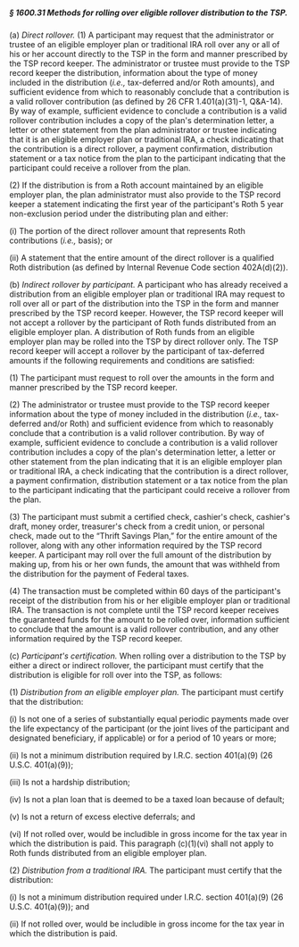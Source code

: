 ##### § 1600.31 Methods for rolling over eligible rollover distribution to the TSP. #####

(a) *Direct rollover.* (1) A participant may request that the administrator or trustee of an eligible employer plan or traditional IRA roll over any or all of his or her account directly to the TSP in the form and manner prescribed by the TSP record keeper. The administrator or trustee must provide to the TSP record keeper the distribution, information about the type of money included in the distribution (*i.e.,* tax-deferred and/or Roth amounts), and sufficient evidence from which to reasonably conclude that a contribution is a valid rollover contribution (as defined by 26 CFR 1.401(a)(31)-1, Q&A-14). By way of example, sufficient evidence to conclude a contribution is a valid rollover contribution includes a copy of the plan's determination letter, a letter or other statement from the plan administrator or trustee indicating that it is an eligible employer plan or traditional IRA, a check indicating that the contribution is a direct rollover, a payment confirmation, distribution statement or a tax notice from the plan to the participant indicating that the participant could receive a rollover from the plan.

(2) If the distribution is from a Roth account maintained by an eligible employer plan, the plan administrator must also provide to the TSP record keeper a statement indicating the first year of the participant's Roth 5 year non-exclusion period under the distributing plan and either:

(i) The portion of the direct rollover amount that represents Roth contributions (*i.e.,* basis); or

(ii) A statement that the entire amount of the direct rollover is a qualified Roth distribution (as defined by Internal Revenue Code section 402A(d)(2)).

(b) *Indirect rollover by participant.* A participant who has already received a distribution from an eligible employer plan or traditional IRA may request to roll over all or part of the distribution into the TSP in the form and manner prescribed by the TSP record keeper. However, the TSP record keeper will not accept a rollover by the participant of Roth funds distributed from an eligible employer plan. A distribution of Roth funds from an eligible employer plan may be rolled into the TSP by direct rollover only. The TSP record keeper will accept a rollover by the participant of tax-deferred amounts if the following requirements and conditions are satisfied:

(1) The participant must request to roll over the amounts in the form and manner prescribed by the TSP record keeper.

(2) The administrator or trustee must provide to the TSP record keeper information about the type of money included in the distribution (*i.e.,* tax-deferred and/or Roth) and sufficient evidence from which to reasonably conclude that a contribution is a valid rollover contribution. By way of example, sufficient evidence to conclude a contribution is a valid rollover contribution includes a copy of the plan's determination letter, a letter or other statement from the plan indicating that it is an eligible employer plan or traditional IRA, a check indicating that the contribution is a direct rollover, a payment confirmation, distribution statement or a tax notice from the plan to the participant indicating that the participant could receive a rollover from the plan.

(3) The participant must submit a certified check, cashier's check, cashier's draft, money order, treasurer's check from a credit union, or personal check, made out to the “Thrift Savings Plan,” for the entire amount of the rollover, along with any other information required by the TSP record keeper. A participant may roll over the full amount of the distribution by making up, from his or her own funds, the amount that was withheld from the distribution for the payment of Federal taxes.

(4) The transaction must be completed within 60 days of the participant's receipt of the distribution from his or her eligible employer plan or traditional IRA. The transaction is not complete until the TSP record keeper receives the guaranteed funds for the amount to be rolled over, information sufficient to conclude that the amount is a valid rollover contribution, and any other information required by the TSP record keeper.

(c) *Participant's certification.* When rolling over a distribution to the TSP by either a direct or indirect rollover, the participant must certify that the distribution is eligible for roll over into the TSP, as follows:

(1) *Distribution from an eligible employer plan.* The participant must certify that the distribution:

(i) Is not one of a series of substantially equal periodic payments made over the life expectancy of the participant (or the joint lives of the participant and designated beneficiary, if applicable) or for a period of 10 years or more;

(ii) Is not a minimum distribution required by I.R.C. section 401(a)(9) (26 U.S.C. 401(a)(9));

(iii) Is not a hardship distribution;

(iv) Is not a plan loan that is deemed to be a taxed loan because of default;

(v) Is not a return of excess elective deferrals; and

(vi) If not rolled over, would be includible in gross income for the tax year in which the distribution is paid. This paragraph (c)(1)(vi) shall not apply to Roth funds distributed from an eligible employer plan.

(2) *Distribution from a traditional IRA.* The participant must certify that the distribution:

(i) Is not a minimum distribution required under I.R.C. section 401(a)(9) (26 U.S.C. 401(a)(9)); and

(ii) If not rolled over, would be includible in gross income for the tax year in which the distribution is paid.